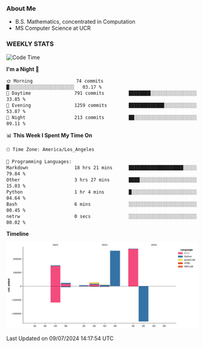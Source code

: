 ### About Me

- B.S. Mathematics, concentrated in Computation
- MS Computer Science at UCR


### WEEKLY STATS
<!--START_SECTION:waka-->
![Code Time](http://img.shields.io/badge/Code%20Time-257%20hrs%2026%20mins-blue)

**I'm a Night 🦉** 

```text
🌞 Morning                74 commits          █░░░░░░░░░░░░░░░░░░░░░░░░   03.17 % 
🌆 Daytime                791 commits         ████████░░░░░░░░░░░░░░░░░   33.85 % 
🌃 Evening                1259 commits        █████████████░░░░░░░░░░░░   53.87 % 
🌙 Night                  213 commits         ██░░░░░░░░░░░░░░░░░░░░░░░   09.11 % 
```


📊 **This Week I Spent My Time On** 

```text
🕑︎ Time Zone: America/Los_Angeles

💬 Programming Languages: 
Markdown                 18 hrs 21 mins      ████████████████████░░░░░   79.84 % 
Other                    3 hrs 27 mins       ████░░░░░░░░░░░░░░░░░░░░░   15.03 % 
Python                   1 hr 4 mins         █░░░░░░░░░░░░░░░░░░░░░░░░   04.64 % 
Bash                     6 mins              ░░░░░░░░░░░░░░░░░░░░░░░░░   00.45 % 
netrw                    0 secs              ░░░░░░░░░░░░░░░░░░░░░░░░░   00.02 % 
```

**Timeline**

![Lines of Code chart](https://raw.githubusercontent.com/nickocruzm/nickocruzm/main/assets/bar_graph.png)


 Last Updated on 09/07/2024 14:17:54 UTC
<!--END_SECTION:waka-->
